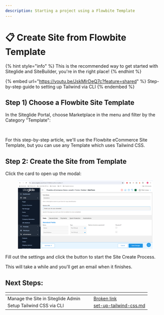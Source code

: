 ```yaml
---
description: Starting a project using a Flowbite Template
---
```


# 📋 Create Site from Flowbite Template

{% hint style="info" %}
This is the recommended way to get started with Siteglide and SiteBuilder, you're in the right place!
{% endhint %}

{% embed url="https://youtu.be/JskMIrDeQ7c?feature=shared" %}
Step-by-step guide to setting up Tailwind via CLI
{% endembed %}

## Step 1) Choose a Flowbite Site Template <a href="#quick-start" id="quick-start"></a>

In the Siteglide Portal, choose Marketplace in the menu and filter by the Category "Template":

<figure><img src="https://p186.p2.n0.cdn.zight.com/items/Qwuope1j/7f6b5898-704b-4e4b-92ba-0dbd9fefabda.jpg?source=viewer&#x26;v=%22a6b821cc0fdc54f783aafe70d01b7fff%22" alt=""><figcaption></figcaption></figure>

For this step-by-step article, we'll use the Flowbite eCommerce Site Template, but you can use any Template which uses Tailwind CSS.

## Step 2: Create the Site from Template

Click the card to open up the modal:

<figure><img src="../../.gitbook/assets/image (1) (1) (1) (1).png" alt=""><figcaption></figcaption></figure>

Fill out the settings and click the button to start the Site Create Process.

This will take a while and you'll get an email when it finishes.

## Next Steps:

<table data-card-size="large" data-column-title-hidden data-view="cards"><thead><tr><th></th><th></th><th data-hidden></th><th data-hidden data-card-target data-type="content-ref"></th></tr></thead><tbody><tr><td>Manage the Site in Siteglide Admin</td><td></td><td></td><td><a href="broken-reference">Broken link</a></td></tr><tr><td>Setup Tailwind CSS via CLI</td><td></td><td></td><td><a href="set-up-tailwind-css.md">set-up-tailwind-css.md</a></td></tr></tbody></table>

